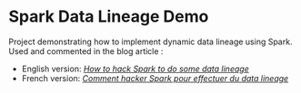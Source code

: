 # Spark Data Lineage Demo

Project demonstrating how to implement dynamic data lineage using Spark. 
<br>
Used and commented in the blog article :
- English version: <i>[How to hack Spark to do some data lineage](https://blog.octo.com/en/how-to-hack-spark-to-do-some-data-lineage/)</i>
- French version: <i>[Comment hacker Spark pour effectuer du data lineage](https://blog.octo.com/comment-hacker-spark-pour-effectuer-du-data-lineage/)</i>
